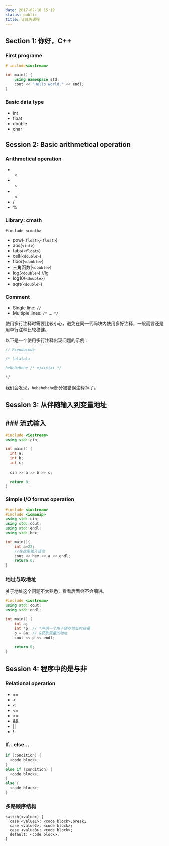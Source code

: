 ```yaml
---
date: 2017-02-10 15:19
status: public
title: 计蒜客课程
---
```


## Section 1: 你好，C++

### First programe

```cpp
# include<iostream> 

int main() {
	using namespace std;
	cout << "Hello world." << endl;
}
```

### Basic data type

+ int
+ float
+ double
+ char



## Session 2: Basic arithmetical operation



### Arithmetical operation

+ +
+ -
+ *
+ /
+ %



### Library: cmath

`#include <cmath>`

+ pow(`<float>`,`<float>`)
+ abs(`<int>`)
+ fabs(`<float>`)
+ ceil(`<double>`)
+ floor(`<double>`)
+ 三角函数(`<double>`)
+ log(`<double>`) //lg
+ log10(`<double>`)
+ sqrt(`<double>`)

### Comment



+ Single line: `//`
+ Multiple lines: `/* … */`

使用多行注释时需要比较小心，避免在同一代码块内使用多好注释，一般而言还是用单行注释比较稳健。

以下是一个使用多行注释出现问题的示例：

```c++
// Pseudocode

/* lalalala

hehehehehe /* xixixixi */

*/
```

我们会发现，`hehehehehe`部分被错误注释掉了。



## Session 3: 从伴随输入到变量地址



## ### 流式输入



```c++
#include <iostream>
using std::cin;

int main() {
  int a;
  int b;
  int c;
  
  cin >> a >> b >> c;
  
  return 0;
}
```



### Simple I/O format operation



```c++
#include <iostream>
#include <iomanip>
using std::cin;
using std::cout;
using std::endl;
using std::hex;

int main(){
    int a=22;
    //在这里输入语句
    cout << hex << a << endl;
    return 0;
}
```



### 地址与取地址



关于地址这个问题不太熟悉，看看后面会不会细讲。



```c++
#include <iostream>
using std::cout;
using std::endl;

int main() {
    int a;
    int *p; // *声明一个用于储存地址的变量
    p = &a; // &获取变量的地址
    cout << p << endl;
    
    return 0;
}
```



## Session 4: 程序中的是与非



### Relational operation



+ ==
+ \<
+ \<
+ \<=
+ \>=
+ &&
+ ||
+ !

### If…else...



```c++
if (condition) {
  <code block>;
}
else if (condition) {
  <code block>;
}
else {
  <code block>;
}
```



### 多路顺序结构



```
switch(<value>) {
  case <value1>: <code block>;break;
  case <value2>: <code block>;
  case <value3>: <code block>;
  default: <code block>;
} 
```

